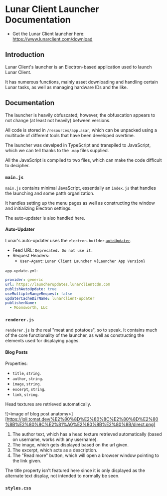 # Lunar Client Launcher Documentation
- Get the Lunar Client launcher here: https://www.lunarclient.com/download

## Introduction
Lunar Client's launcher is an Electron-based application used to launch Lunar Client.

It has numerous functions, mainly asset downloading and handling certain Lunar tasks, as well as managing hardware IDs and the like.

## Documentation
The launcher is heavily obfuscated; however, the obfuscation appears to not change (at least not heavily) between versions.

All code is stored in `/resources/app.asar`, which can be unpacked using a multitude of different tools that have been developed overtime.

The launcher was develped in TypeScript and transpiled to JavaScript, which we can tell thanks to the `.map` files supplied.

All the JavaScript is compiled to two files, which can make the code difficult to decipher.

### `main.js`
`main.js` contains minimal JavaScript, essentially an `index.js` that handles the launching and some patth organization.

It handles setting up the menu pages as well as constructing the window and initializing Electron settings.

The auto-updater is also handled here.

#### Auto-Updater
Lunar's auto-updater uses the `electron-builder` [`autoUpdater`](https://www.electron.build/auto-update.html).

* Feed URL: `Deprecated. Do not use it.`
* Request Headers:
  * `User-Agent`: `Lunar Client Launcher v{Launcher App Version}`

`app-update.yml`:
```yml
provider: generic
url: https://launcherupdates.lunarclientcdn.com
publishAutoUpdate: true
useMultipleRangeRequest: false
updaterCacheDirName: lunarclient-updater
publisherName:
  - Moonsworth, LLC
```

### `renderer.js`
`renderer.js` is the real "meat and potatoes", so to speak. It contains much of the core functionality of the launcher, as well as constructing the elements used for displaying pages.

#### Blog Posts
Properties:
* `title`, `string`.
* `author`, `string`.
* `image`, `string`.
* `excerpt`, `string`.
* `link`, `string`.

Head textures are retrieved automatically.

![&lt;image of blog post anatomy&gt;][https://loli.tomat.dev/%E2%80%8D%E2%80%8C%E2%80%8D%E2%80%8B%E2%80%8C%E2%81%A0%E2%80%8B%E2%80%8B/direct.png]
1. The author text, which has a head texture retrieved automatically (based on username, works with any username).
2. The image, which gets displayed based on the url given.
3. The excerpt, which acts as a description.
4. The "Read more" button, which will open a browser window pointing to the link given.

The title property isn't featured here since it is only displayed as the alternate text display, not intended to normally be seen.

### `styles.css`